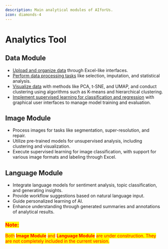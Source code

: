 ```yaml
---
description: Main analytical modules of AIforUs.
icon: diamonds-4
---
```


# Analytics Tool

## Data Module

* [Upload and organize data](data-module.md#upload-and-organize-data) through Excel-like interfaces.
* [Perform data processing tasks](data-module.md#data-processing-tasks) like selection, imputation, and statistical analysis.
* [Visualize data](data-module.md#visualize-data) with methods like PCA, t-SNE, and UMAP, and conduct clustering using algorithms such as K-means and hierarchical clustering.
* [Implement supervised learning for classification and regression](data-module.md#implement-supervised-unsupervised-learning) with graphical user interfaces to manage model training and evaluation.

## Image Module

* Process images for tasks like segmentation, super-resolution, and repair.
* Utilize pre-trained models for unsupervised analysis, including clustering and visualization.
* Execute supervised learning for image classification, with support for various image formats and labeling through Excel.

## Language Module

* Integrate language models for sentiment analysis, topic classification, and generating insights.
* Provide workflow suggestions based on natural language input.
* Guide personalized learning of AI.
* Enhance understanding through generated summaries and annotations of analytical results.

### <mark style="color:red;">Note:</mark>

<mark style="color:red;">Both</mark> <mark style="color:red;"></mark><mark style="color:red;">**Image Module**</mark> <mark style="color:red;"></mark><mark style="color:red;">and</mark> <mark style="color:red;"></mark><mark style="color:red;">**Language Module**</mark> <mark style="color:red;"></mark><mark style="color:red;">are under construction. They are not completely included in the current version.</mark>
